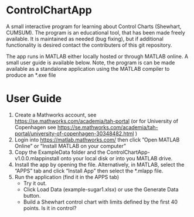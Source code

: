 # ControlChartApp
 
A small interactive program for learning about Control Charts (Shewhart, CUMSUM). The program is an educational tool, that has been made freely available. It is maintained as needed (bug fixing), but if additional functionality is desired contact the contributers of this git repository.

The app runs in MATLAB either locally hosted or through MATLAB online. A small user guide is available below. Note, the program is can be made available as a standalone application using the MATLAB compiler to produce an \*.exe file


# User Guide

1. Create a Mathworks account, see https://se.mathworks.com/academia/tah-portal (or for University of Copenhagen see https://se.mathworks.com/academia/tah-portal/university-of-copenhagen-30348482.html )
2. Login into https://matlab.mathworks.com/ then click ”Open MATLAB Online” or  ”Install MATLAB on your computer”
3. Copy the ExampleData folder and the ControlChartApp-v1.0.0.mlappinstall onto your local disk or into you MATLAB drive.
4. Install the app by opening the file. Alternatively, in MATLAB, select the “APPS” tab and click “Install App” then select the \*.mlapp file.
5. Run the application (find it in the APPS tab)
	* Try it out.
	* Click Load Data (example-sugar1.xlsx) or use the Generate Data button.
	* Build a Shewhart control chart with limits defined by the first 40 points. Is it in control?

